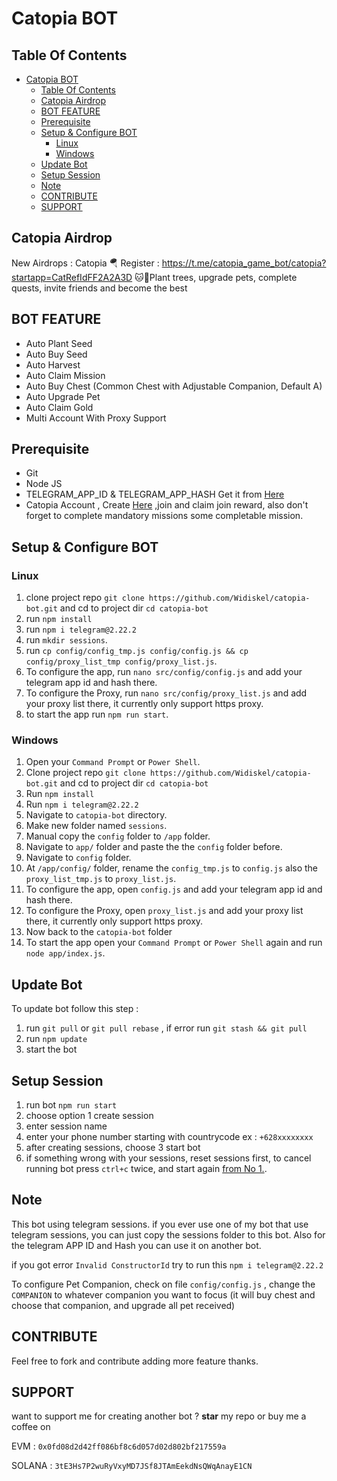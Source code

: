 # Catopia  BOT


## Table Of Contents
- [Catopia  BOT](#catopia--bot)
  - [Table Of Contents](#table-of-contents)
  - [Catopia Airdrop](#catopia-airdrop)
  - [BOT FEATURE](#bot-feature)
  - [Prerequisite](#prerequisite)
  - [Setup \& Configure BOT](#setup--configure-bot)
    - [Linux](#linux)
    - [Windows](#windows)
  - [Update Bot](#update-bot)
  - [Setup Session](#setup-session)
  - [Note](#note)
  - [CONTRIBUTE](#contribute)
  - [SUPPORT](#support)

## Catopia Airdrop
New Airdrops : Catopia
🪂 Register : https://t.me/catopia_game_bot/catopia?startapp=CatRefIdFF2A2A3D
🐱🌱Plant trees, upgrade pets, complete quests, invite friends and become the best

## BOT FEATURE

- Auto Plant Seed
- Auto Buy Seed
- Auto Harvest
- Auto Claim Mission
- Auto Buy Chest (Common Chest with Adjustable Companion, Default A)
- Auto Upgrade Pet 
- Auto Claim Gold
- Multi Account With Proxy Support

## Prerequisite

- Git
- Node JS
- TELEGRAM_APP_ID & TELEGRAM_APP_HASH Get it from [Here](https://my.telegram.org/auth?to=apps)
- Catopia Account , Create [Here](https://t.me/catopia_game_bot/catopia?startapp=CatRefIdFF2A2A3D) ,join and claim join reward, also don't forget to complete mandatory missions some completable mission.

## Setup & Configure BOT

### Linux
1. clone project repo `git clone https://github.com/Widiskel/catopia-bot.git` and cd to project dir `cd catopia-bot`
2. run `npm install`
3. run `npm i telegram@2.22.2`
4. run `mkdir sessions`.
5. run `cp config/config_tmp.js config/config.js && cp config/proxy_list_tmp config/proxy_list.js`.
6. To configure the app, run `nano src/config/config.js` and add your telegram app id and hash there.
7. To configure the Proxy, run `nano src/config/proxy_list.js` and add your proxy list there, it currently only support https proxy.
8. to start the app run `npm run start`.
   
### Windows
1. Open your `Command Prompt` or `Power Shell`.
2. Clone project repo `git clone https://github.com/Widiskel/catopia-bot.git` and cd to project dir `cd catopia-bot`
3. Run `npm install`
4. Run `npm i telegram@2.22.2`
5. Navigate to `catopia-bot` directory. 
6. Make new folder named `sessions`.
7. Manual copy the `config` folder to `/app` folder. 
8. Navigate to `app/` folder and paste the the `config` folder before.
9. Navigate to `config` folder.
10. At `/app/config/` folder, rename the `config_tmp.js` to `config.js` also the `proxy_list_tmp.js` to `proxy_list.js`.
11. To configure the app, open `config.js` and add your telegram app id and hash there.
12. To configure the Proxy, open `proxy_list.js` and add your proxy list there, it currently only support https proxy.
13. Now back to the `catopia-bot` folder
14. To start the app open your `Command Prompt` or `Power Shell` again and run `node app/index.js`.

## Update Bot

To update bot follow this step :
1. run `git pull` or `git pull rebase` , if error run `git stash && git pull`
2. run `npm update`
3. start the bot

## Setup Session

1. run bot `npm run start`
2. choose option 1 create session
3. enter session name
4. enter your phone number starting with countrycode ex : `+628xxxxxxxx`
5. after creating sessions, choose 3 start bot
6. if something wrong with your sessions, reset sessions first, to cancel running bot press `ctrl+c` twice, and start again [from No 1.](#setup-session).

## Note

This bot using telegram sessions. if you ever use one of my bot that use telegram sessions, you can just copy the sessions folder to this bot. Also for the telegram APP ID and Hash you can use it on another bot.

if you got error `Invalid ConstructorId` try to run this ```npm i telegram@2.22.2```

To configure Pet Companion, check on file `config/config.js` , change the `COMPANION` to whatever companion you want to focus (it will buy chest and choose that companion, and upgrade all pet received)

## CONTRIBUTE

Feel free to fork and contribute adding more feature thanks.

## SUPPORT

want to support me for creating another bot ?
**star** my repo or buy me a coffee on

EVM : `0x0fd08d2d42ff086bf8c6d057d02d802bf217559a`

SOLANA : `3tE3Hs7P2wuRyVxyMD7JSf8JTAmEekdNsQWqAnayE1CN`
